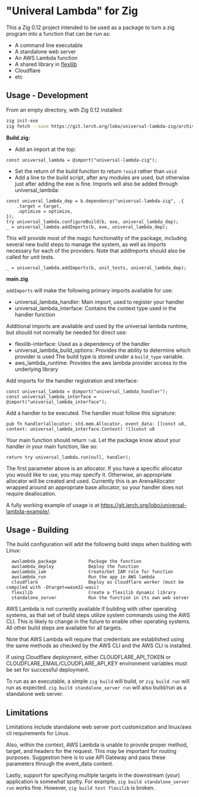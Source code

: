 "Univeral Lambda" for Zig
=========================

This a Zig 0.12 project intended to be used as a package to turn a zig program
into a function that can be run as:

* A command line executable
* A standalone web server
* An AWS Lambda function
* A shared library in [flexilib](https://git.lerch.org/lobo/FlexiLib)
* Cloudflare
* etc

Usage - Development
-------------------

From an empty directory, with Zig 0.12 installed:

```sh
zig init-exe
zig fetch --save https://git.lerch.org/lobo/universal-lambda-zig/archive/9b4e1cb5bc0513f0a0037b76a3415a357e8db427.tar.gz
```

**Build.zig:**

* Add an import at the top:

```zig
const universal_lambda = @import("universal-lambda-zig");
```

* Set the return of the build function to return `!void` rather than `void`
* Add a line to the build script, after any modules are used, but otherwise just
  after adding the exe is fine. Imports will also be added through universal_lambda:

```zig
const univeral_lambda_dep = b.dependency("universal-lambda-zig", .{
    .target = target,
    .optimize = optimize,
});
try universal_lambda.configureBuild(b, exe, univeral_lambda_dep);
_ = universal_lambda.addImports(b, exe, univeral_lambda_dep);
```

This will provide most of the magic functionality of the package, including
several new build steps to manage the system, as well as imports necessary
for each of the providers. Note that addImports should also be called for
unit tests.

```zig
_ = universal_lambda.addImports(b, unit_tests, univeral_lambda_dep);
```

**main.zig**

`addImports` will make the following primary imports available for use:

* universal_lambda_handler: Main import, used to register your handler
* universal_lambda_interface: Contains the context type used in the handler function

Additional imports are available and used by the universal lambda runtime, but
should not normally be needed for direct use:

* flexilib-interface: Used as a dependency of the handler
* universal_lambda_build_options: Provides the ability to determine which provider is used
                                  The build type is stored under a `build_type` variable.
* aws_lambda_runtime: Provides the aws lambda provider access to the underlying library

Add imports for the handler registration and interface:

```zig
const universal_lambda = @import("universal_lambda_handler");
const universal_lambda_interface = @import("universal_lambda_interface");
```

Add a handler to be executed. The handler must follow this signature:

```zig
pub fn handler(allocator: std.mem.Allocator, event_data: []const u8, context: universal_lambda_interface.Context) ![]const u8
```

Your main function should return `!u8`. Let the package know about your handler in your main function, like so:

```zig
return try universal_lambda.run(null, handler);
```

The first parameter above is an allocator. If you have a specific allocator you
would like to use, you may specify it. Otherwise, an appropriate allocator
will be created and used. Currently this is an ArenaAllocator wrapped around
an appropriate base allocator, so your handler does not require deallocation.

A fully working example of usage is at https://git.lerch.org/lobo/universal-lambda-example/.

Usage - Building
----------------

The build configuration will add the following build steps when building with
Linux:

```
  awslambda_package            Package the function
  awslambda_deploy             Deploy the function
  awslambda_iam                Create/Get IAM role for function
  awslambda_run                Run the app in AWS lambda
  cloudflare                   Deploy as Cloudflare worker (must be compiled with -Dtarget=wasm32-wasi)
  flexilib                     Create a flexilib dynamic library
  standalone_server            Run the function in its own web server
```

AWS Lambda is not currently available if building with other operating systems,
as that set of build steps utilize system commands using the AWS CLI. This is
likely to change in the future to enable other operating systems. All other
build steps are available for all targets.

Note that AWS Lambda will require that credentials are established using the
same methods as checked by the AWS CLI and the AWS CLI is installed.

If using Cloudflare deployment, either CLOUDFLARE_API_TOKEN or
CLOUDFLARE_EMAIL/CLOUDFLARE_API_KEY environment variables must be set for
successful deployment.

To run as an executable, a simple `zig build` will build, or `zig build run`
will run as expected. `zig build standalone_server run` will also build/run
as a standalone web server.

Limitations
-----------

Limitations include standalone web server port customization and linux/aws cli requirements for Linux.

Also, within the context, AWS Lambda is unable to provide proper method, target,
and headers for the request. This may be important for routing purposes. Suggestion
here is to use API Gateway and pass these parameters through the event_data content.

Lastly, support for specifying multiple targets in the downstream (your) application
is somewhat spotty. For example, `zig build standalone_server run` works fine.
However, `zig build test flexilib` is broken.
